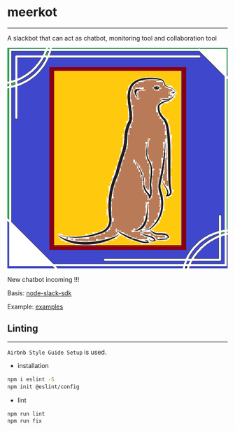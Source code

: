 # meerkot
---
A slackbot that can act as chatbot, monitoring tool and collaboration tool

![meerkot-logo](static/meerkot.png)

New chatbot incoming !!!

Basis: [node-slack-sdk](https://github.com/slackapi/node-slack-sdk)

Example: [examples](https://github.com/slackapi/node-slack-sdk/tree/main/examples)

## Linting
---

`Airbnb Style Guide Setup` is used.

- installation
```bash
npm i eslint -S
npm init @eslint/config
```

- lint
```bash
npm run lint
npm run fix
```
